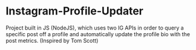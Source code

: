 # Instagram-Profile-Updater
Project built in JS (NodeJS), which uses two IG APIs in order to query a specific post off a profile and automatically update the profile bio with the post metrics. (Inspired by Tom Scott)
